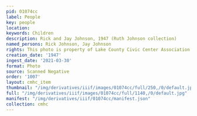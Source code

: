 ```yaml
---
pid: 01074cc
label: People
key: people
location: 
keywords: Children
description: Rick and Jay Johnson, 1947 (Ruth Johnson collection)
named_persons: Rick Johnson, Jay Johnson
rights: This photo is property of Lake County Civic Center Association.
creation_date: '1947'
ingest_date: '2021-03-30'
format: Photo
source: Scanned Negative
order: '1007'
layout: cmhc_item
thumbnail: "/img/derivatives/iiif/images/01074cc/full/250,/0/default.jpg"
full: "/img/derivatives/iiif/images/01074cc/full/1140,/0/default.jpg"
manifest: "/img/derivatives/iiif/01074cc/manifest.json"
collection: cmhc
---
```

